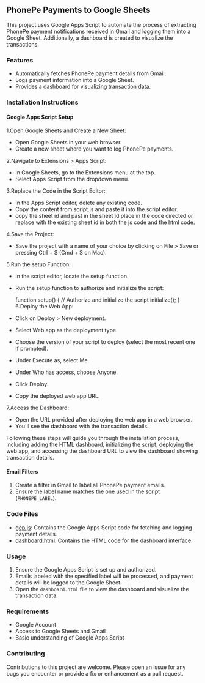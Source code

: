 
## PhonePe Payments to Google Sheets

This project uses Google Apps Script to automate the process of extracting PhonePe payment notifications received in Gmail and logging them into a Google Sheet. Additionally, a dashboard is created to visualize the transactions.

### Features

- Automatically fetches PhonePe payment details from Gmail.
- Logs payment information into a Google Sheet.
- Provides a dashboard for visualizing transaction data.

### Installation Instructions

#### Google Apps Script Setup

1.Open Google Sheets and Create a New Sheet:

  - Open Google Sheets in your web browser.
  - Create a new sheet where you want to log PhonePe payments.
  
2.Navigate to Extensions > Apps Script:

  - In Google Sheets, go to the Extensions menu at the top.
  - Select Apps Script from the dropdown menu.
  
3.Replace the Code in the Script Editor:

  - In the Apps Script editor, delete any existing code.
  - Copy the content from script.js and paste it into the script editor.
  - copy the sheet id and past in the sheet id place in the code directed or replace with the existing sheet id in both the js code and the html code.
  
4.Save the Project:

  - Save the project with a name of your choice by clicking on File > Save or pressing Ctrl + S (Cmd + S on Mac).
  
5.Run the setup Function:

  - In the script editor, locate the setup function.
  - Run the setup function to authorize and initialize the script:
      
      function setup() {
        // Authorize and initialize the script
        initialize();
      }
6.Deploy the Web App:

  - Click on Deploy > New deployment.
  - Select Web app as the deployment type.
  - Choose the version of your script to deploy (select the most recent one if prompted).
  - Under Execute as, select Me.
  - Under Who has access, choose Anyone.
  - Click Deploy.
  - Copy the deployed web app URL.

7.Access the Dashboard:

  - Open the URL provided after deploying the web app in a web browser.
  - You'll see the dashboard with the transaction details.
  
Following these steps will guide you through the installation process, including adding the HTML dashboard, initializing the script, deploying the web app, and accessing the dashboard URL to view the dashboard showing transaction details.
#### Email Filters

1. Create a filter in Gmail to label all PhonePe payment emails.
2. Ensure the label name matches the one used in the script (`PHONEPE_LABEL`).

### Code Files

- [gep.js](gep.js): Contains the Google Apps Script code for fetching and logging payment details.
- [dashboard.html](dashboard.html): Contains the HTML code for the dashboard interface.

### Usage

1. Ensure the Google Apps Script is set up and authorized.
2. Emails labeled with the specified label will be processed, and payment details will be logged to the Google Sheet.
3. Open the `dashboard.html` file to view the dashboard and visualize the transaction data.

### Requirements

- Google Account
- Access to Google Sheets and Gmail
- Basic understanding of Google Apps Script

### Contributing

Contributions to this project are welcome. Please open an issue for any bugs you encounter or provide a fix or enhancement as a pull request.

[BSD.License]: https://img.shields.io/badge/License-BSD--3--Clause-blue.svg

